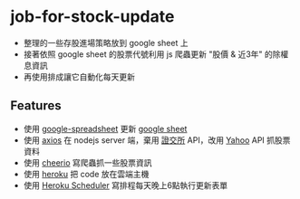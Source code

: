 # job-for-stock-update
* 整理的一些存股進場策略放到 google sheet 上
* 接著依照 google sheet 的股票代號利用 js 爬蟲更新 "股價 & 近3年" 的除權息資訊
* 再使用排成讓它自動化每天更新

## Features
* 使用 [google-spreadsheet](https://www.npmjs.com/package/google-spreadsheet) 更新 [google sheet](https://docs.google.com/spreadsheets/)
* 使用 [axios](https://github.com/axios/axios) 在 nodejs server 端，棄用 [證交所](https://www.twse.com.tw/) API，改用 [Yahoo](https://tw.stock.yahoo.com/) API 抓股票資料
* 使用 [cheerio](https://www.npmjs.com/package/cheerio) 寫爬蟲抓一些股票資訊
* 使用 [heroku](https://www.heroku.com/) 把 code 放在雲端主機
* 使用 [Heroku Scheduler](https://devcenter.heroku.com/articles/scheduler) 寫排程每天晚上6點執行更新表單
